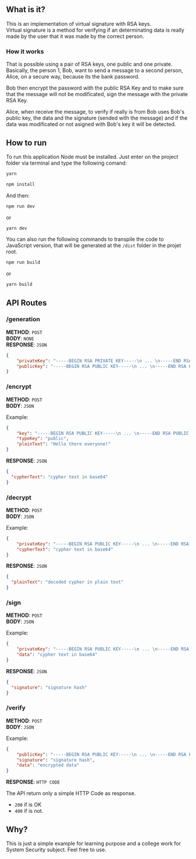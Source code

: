 ## What is it?

This is an implementation of virtual signature with RSA keys. <br>
Virtual signature is a method for verifying if an determinating data is really
made by the user that it was made by the correct person.<br>

### How it works

That is possible using a pair of RSA keys, one public and one private. Basically, the person 1, Bob, want to send a message to a second person, Alice, on a secure way, because its the bank password.

Bob then encrypt the password with the public RSA Key and to make sure that the message will not be modificated, sign the message with the private RSA Key.

Alice, when receive the message, to verify if really is from Bob uses Bob's public key, the data and the signature (sended with the message) and if the data was modificated or not asigned with Bob's key it will be detected.

## How to run

To run this application Node must be installed. Just enter on the project folder via terminal and type the following comand:

```sh
yarn
```

```sh
npm install
```

And then:

```sh
npm run dev
```

or

```sh
yarn dev
```

You can also run the following commands to transpile the code to JavaScript version, that will be generated at the `/dist` folder in the projet root.

```sh
npm run build
```

or

```sh
yarn build
```

## API Routes

### <strong>/generation</strong>

<strong>METHOD</strong>: `POST`<br>
<strong>BODY</strong>: `NONE`<br>
<strong>RESPONSE</strong>: `JSON`

```json
{
	"privateKey": "-----BEGIN RSA PRIVATE KEY-----\n ... \n-----END RSA PUBLIC KEY-----",
    "publicKey": "-----BEGIN RSA PUBLIC KEY-----\n ... \n-----END RSA PUBLIC KEY-----"
}
```

### <strong>/encrypt</strong>

<strong>METHOD</strong>: `POST`<br>
<strong>BODY</strong>: `JSON`

Example: 

```json
{
	"key": "-----BEGIN RSA PUBLIC KEY-----\n ... \n-----END RSA PUBLIC KEY-----",
	"typeKey": "public",
    "plainText": "Hello there everyone!"
}
```

<strong>RESPONSE</strong>: `JSON`<br>

```json
{
  "cypherText": "cypher text in base64"
}
```

### <strong>/decrypt</strong>

<strong>METHOD</strong>: `POST`<br>
<strong>BODY</strong>: `JSON`

Example: 

```json
{
	"privateKey": "-----BEGIN RSA PUBLIC KEY-----\n ... \n-----END RSA PUBLIC KEY-----",
	"cypherText": "cypher text in base64"
}
```

<strong>RESPONSE</strong>: `JSON`<br>

```json
{
  "plainText": "decoded cypher in plain text"
}
```

### <strong>/sign</strong>

<strong>METHOD</strong>: `POST`<br>
<strong>BODY</strong>: `JSON`

Example: 

```json
{
	"privateKey": "-----BEGIN RSA PUBLIC KEY-----\n ... \n-----END RSA PUBLIC KEY-----",
	"data": "cypher text in base64"
}
```

<strong>RESPONSE</strong>: `JSON`<br>

```json
{
  "signature": "signature hash"
}
```

### <strong>/verify</strong>

<strong>METHOD</strong>: `POST`<br>
<strong>BODY</strong>: `JSON`

Example: 

```json
{
	"publicKey": "-----BEGIN RSA PUBLIC KEY-----\n ... \n-----END RSA PUBLIC KEY-----",
    "signature": "signature hash",
    "data": "encrypted data"
}
```

<strong>RESPONSE</strong>: `HTTP CODE`

The API return only a simple HTTP Code as response.

- `200` if is OK
- `400` if is not.


## Why?

This is just a simple example for learning purpose and a college work for System Security subject. Feel free to use.
